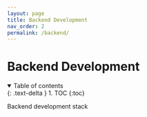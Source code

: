 ```yaml
---
layout: page
title: Backend Development
nav_order: 2
permalink: /backend/
---
```


# Backend Development

<details open markdown="block">
  <summary>
    Table of contents
  </summary>
  {: .text-delta }
1. TOC
{:toc}
</details>

Backend development stack